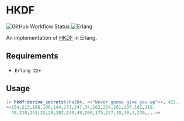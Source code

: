 HKDF
=====
![GitHub Workflow Status](https://img.shields.io/github/workflow/status/aenglisc/hkdf_erlang/CI?style=for-the-badge)
![Erlang](https://img.shields.io/badge/erlang-22+-blue.svg?style=for-the-badge)

An implementation of [HKDF](https://tools.ietf.org/html/rfc5869) in Erlang.

Requirements
-----

 - `Erlang 22+`

Usage
-----

```erlang
1> hkdf:derive_secrets(sha384, <<"Never gonna give you up">>, 42).
<<154,213,106,190,144,171,247,34,102,254,161,207,161,219,
  40,210,151,23,28,202,140,49,200,175,227,10,30,1,230,...>>
```
